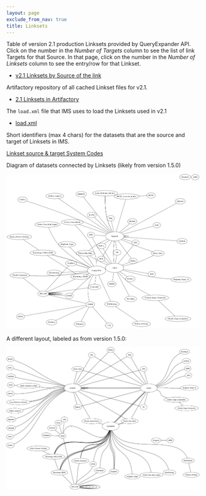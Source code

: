 ```yaml
---
layout: page
exclude_from_nav: true
title: Linksets
---
```



Table of version 2.1 production Linksets provided by QueryExpander API.  Click on the number in
the _Number of Targets_ column to see the list of link Targets for that Source.  In that page,
click on the number in the _Number of Linksets_ column to see the entry/row for that Linkset.

- [v2.1 Linksets by Source of the link](http://beta.openphacts.org:3004/QueryExpander/SourceInfos)


Artifactory repository of all cached Linkset files for v2.1.

- [2.1 Linksets in Artifactory](https://data.openphacts.org/free/2.1/ims/linksets/)


The `load.xml` file that IMS uses to load the Linksets used in v2.1

- [load.xml](https://data.openphacts.org/free/2.1/ims/linksets/load.xml)


Short identifiers (max 4 chars) for the datasets that are the source and target of Linksets in IMS.

[Linkset source & target System Codes](http://www.bridgedb.org/documentation/system-codes/)


Diagram of datasets connected by Linksets (likely from version 1.5.0)

![Diagram of Linksets.](/images/linkset-pairs.svg)


A different layout, labeled as from version 1.5.0:

![Diagram of Linksets, alternate layout, v1.5.0.](/images/LinkSets-1.5.0.png)
